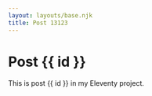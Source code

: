 ```yaml
---
layout: layouts/base.njk
title: Post 13123
---
```


# Post {{ id }}

This is post {{ id }} in my Eleventy project.

